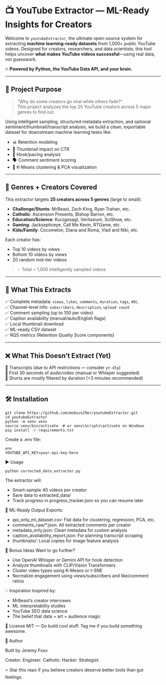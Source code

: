 # 📺 YouTube Extractor — ML-Ready Insights for Creators

Welcome to `youtubeExtractor`, the ultimate open-source system for extracting **machine learning-ready datasets** from 1,000+ public YouTube videos. Designed for creators, researchers, and data scientists, this tool helps uncover **what makes YouTube videos successful**—using real data, not guesswork.

🔥 **Powered by Python, the YouTube Data API, and your brain.**

---

## 🚀 Project Purpose

> “Why do some creators go viral while others fade?”  
> This project analyzes the top 25 YouTube creators across 5 major genres to find out.

Using intelligent sampling, structured metadata extraction, and optional sentiment/thumbnail/transcript analysis, we build a clean, exportable dataset for downstream machine learning tasks like:
- 📊 Retention modeling
- 🎯 Thumbnail impact on CTR
- 🧠 Hook/pacing analysis
- 🗣️ Comment sentiment scoring
- 🤖 K-Means clustering & PCA visualization

---

## 🎯 Genres + Creators Covered

This extractor targets **25 creators across 5 genres** (large to small):

- **Challenge/Stunts**: MrBeast, Zach King, Ryan Trahan, etc.
- **Catholic**: Ascension Presents, Bishop Barron, etc.
- **Education/Science**: Kurzgesagt, Veritasium, SciShow, etc.
- **Gaming**: Jacksepticeye, Call Me Kevin, RTGame, etc.
- **Kids/Family**: Cocomelon, Diana and Roma, Vlad and Niki, etc.

Each creator has:
- Top 10 videos by views
- Bottom 10 videos by views
- 20 random mid-tier videos  
> 💡 Total = 1,000 intelligently sampled videos

---

## 🧠 What This Extracts

✅ Complete metadata: `views`, `likes`, `comments`, `duration`, `tags`, etc.  
✅ Channel-level info: `subscribers`, `description`, `upload count`  
✅ Comment sampling (up to 100 per video)  
✅ Caption availability (manual/auto/English flags)  
✅ Local thumbnail download  
✅ ML-ready CSV dataset  
✅ RQS metrics (Retention Quality Score components)

---

## ❌ What This Doesn’t Extract (Yet)

🚫 Transcripts (due to API restrictions — consider `yt-dlp`)  
🚫 First 30 seconds of audio/video (manual or Whisper suggested)  
🚫 Shorts are mostly filtered by duration (>3 minutes recommended)

---

## 🛠️ Installation

```
git clone https://github.com/mobius29er/youtubeExtractor.git
cd youtubeExtractor
python -m venv venv
source venv/bin/activate  # or venv\Scripts\activate on Windows
pip install -r requirements.txt
```
Create a .env file:
```
env
YOUTUBE_API_KEY=your-api-key-here
```
▶️ Usage
```
python corrected_data_extractor.py
```
The extractor will:
- Smart-sample 40 videos per creator
- Save data to extracted_data/
- Track progress in progress_tracker.json so you can resume later

🧪 ML-Ready Output
Exports:
- api_only_ml_dataset.csv: Flat data for clustering, regression, PCA, etc.
- comments_raw/*.json: All extracted comments per creator
- metadata_only.json: Clean metadata for custom analysis
- caption_availability_report.json: For planning transcript scraping
- thumbnails/: Local copies for image feature analysis

🧠 Bonus Ideas
Want to go further?

- Use OpenAI Whisper or Gemini API for hook detection
- Analyze thumbnails with CLIP/Vision Transformers
- Cluster video types using K-Means or t-SNE
- Normalize engagement using views/subscribers and like/comment ratios

💡 Inspiration
Inspired by:

- MrBeast’s creator interviews
- ML interpretability studies
- YouTube SEO data science
- The belief that data + art = audience magic

📜 License
MIT — Go build cool stuff. Tag me if you build something awesome.

🙌 Author

Built by Jeremy Foxx

Creator. Engineer. Catholic. Hacker. Strategist.

⭐ Star this repo if you believe creators deserve better tools than gut feelings.
